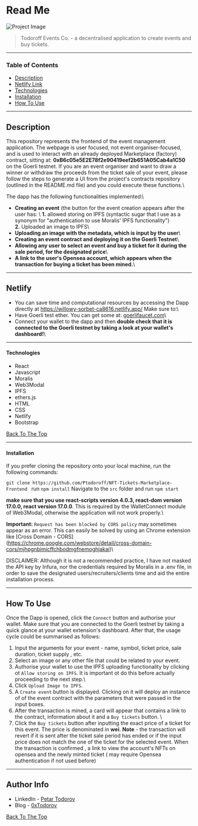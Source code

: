 # Read Me

![Project Image](https://ipfs.moralis.io:2053/ipfs/Qmc8J3Fvje1UCSgNymJW5phnZsPeCSwEXtLomaMY8hS3D9)

> Todoroff Events Co. - a decentralised application to create events and buy tickets.

---

### Table of Contents

- [Description](#description)
- [Netlify Link](#Netlify)
- [Technologies](#technologies)
- [Installation](#installation)
- [How To Use](#how-to-use)

---

## Description

This repository represents the frontend of the event management application. The webpage is user focused, not event organiser-focused, and is used to interact with an already deployed Marketplace (factory) contract, sitting at: **0xB6c05e5E2E78f2e90419eef2b651A05Cab4a1C50** on the Goerli testnet. If you are an event organiser and want to draw a winner or withdraw the proceeds from the ticket sale of your event, please follow the steps to generate a UI from the project's contracts repository (outlined in the README.md file) and you could execute these functions.\

The dapp has the following functionalities implemented:\

- **Creating an event** (the button for the event creation appears after the user has: \ **1.** allowed storing on IPFS (syntactic sugar that I use as a synonym for "authentication to use Moralis' IPFS functionality")\
  **2.** Uploaded an image to IPFS\
- **Uploading an image with the metadata, which is input by the user**\
- **Creating an event contract and deploying it on the Goerli Testnet**\
- **Allowing any user to select an event and buy a ticket for it during the sale period, for the designated price**\
- **A link to the user's Opensea account, which appears when the transaction for buying a ticket has been mined.**\

---

## Netlify

- You can save time and computational resources by accessing the Dapp directly at https://willowy-sorbet-ca8616.netlify.app/ Make sure to:\
- Have Goerli test ether. You can get some at: [goerlifaucet.com](https://goerlifaucet.com/)\
- Connect your wallet to the dapp and then **double check that it is connected to the Goerli testnet by taking a look at your wallet's dashboard!**\

---

#### Technologies

- React
- Javascript
- Moralis
- Web3Modal
- IPFS
- ethers.js
- HTML
- CSS
- Netlify
- Bootstrap

[Back To The Top](#read-me)

---

#### Installation

If you prefer cloning the repository onto your local machine, run the following commands:

`git clone https://github.com/Ptodoroff/NFT-Tickets-Marketplace-Frontend `
run `npm install`
Navigate to the `src` folder and run `npm start`

**make sure that you use react-scripts version 4.0.3, react-dom version 17.0.0, react version 17.0.0**. This is required by the WalletConnect module of Web3Modal, otherwise the application will not work properly.\

**Important:** `Request has been blocked by CORS policy` may sometimes appear as an error. This can easily be solved by using an Chrome extension like [Cross Domain - CORS] (https://chrome.google.com/webstore/detail/cross-domain-cors/mjhpgnbimicffchbodmgfnemoghjakai)\

DISCLAIMER: Although it is not a recommended practice, I have not masked the API key by Infura, nor the credentials required by Moralis in a .env file, in order to save the designated users/recruiters/clients time and aid the entire installation process.

---

## How To Use

Once the Dapp is opened, click the `Connect` button and authorise your wallet. Make sure that you are connected to the Goerli testnet by taking a quick glance at your wallet extension's dashboard. After that, the usage cycle could be summarised as follows:

1. Input the arguments for your event - name, symbol, ticket price, sale duration, ticket supply , etc.
2. Select an image or any other file that could be related to your event.
3. Authorise your wallet to use the IPFS uploading functionality by clicking ot `Allow storing on IPFS`. It is important ot do this before actually proceeding to the next step.\
4. Click `Upload Image to IPFS`.
5. A `Create event` button is displayed. Clicking on it will deploy an instance of of the event contract with the parameters that were passed in the input boxes.
6. After the transaction is mined, a card will appear that contains a link to the contract, information about it and a `Buy tickets` button. \
7. Click the `Buy tickets` button after inputting the exact price of a ticket for this event. The price is denominated in **wei**.
   **Note** - the transaction will revert if it is sent after the ticket sale period has ended or if the input price does not match the one of the ticket for the selected event. When the transaction is confirmed , a link to view the account's NFTs on opensea and the newly minted ticket ( may require Opensea authentication if not used before)

---

## Author Info

- LinkedIn - [Petar Todorov](https://www.linkedin.com/in/petargtodorov/)
- Blog - [0xTodorov](https://0xtodorov.hashnode.dev/)

[Back To The Top](#read-me-template)
